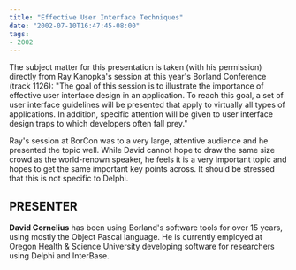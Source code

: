 ```yaml
---
title: "Effective User Interface Techniques"
date: "2002-07-10T16:47:45-08:00"
tags:
- 2002
---
```


The subject matter for this presentation is taken (with his permission) directly from Ray Kanopka's session at this year's Borland Conference (track 1126): "The goal of this session is to illustrate the importance of effective user interface design in an application. To reach this goal, a set of user interface guidelines will be presented that apply to virtually all types of applications. In addition, specific attention will be given to user interface design traps to which developers often fall prey."

Ray's session at BorCon was to a very large, attentive audience and he presented the topic well.  While David cannot hope to draw the same size crowd as the world-renown speaker, he feels it is a very important topic and hopes to get the same important key points across.  It should be stressed that this is not specific to Delphi.

## PRESENTER ##

**David Cornelius** has been using Borland's software tools for over 15 years, using mostly the Object Pascal language.  He is currently employed at Oregon Health & Science University developing software for researchers using Delphi and InterBase.
